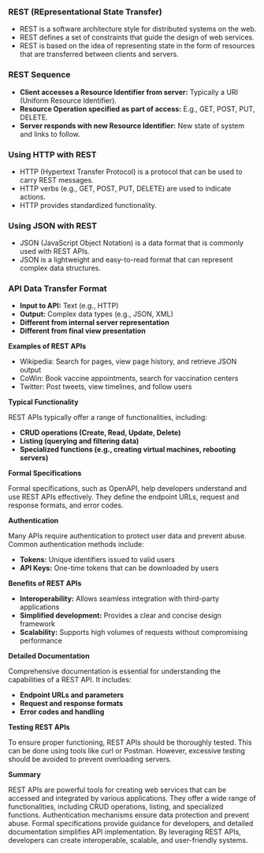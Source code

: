 ### REST (REpresentational State Transfer)

- REST is a software architecture style for distributed systems on the web.
- REST defines a set of constraints that guide the design of web services.
- REST is based on the idea of representing state in the form of resources that are transferred between clients and servers.

### REST Sequence

- **Client accesses a Resource Identifier from server:** Typically a URI (Uniform Resource Identifier).
- **Resource Operation specified as part of access:** E.g., GET, POST, PUT, DELETE.
- **Server responds with new Resource Identifier:** New state of system and links to follow.

### Using HTTP with REST

- HTTP (Hypertext Transfer Protocol) is a protocol that can be used to carry REST messages.
- HTTP verbs (e.g., GET, POST, PUT, DELETE) are used to indicate actions.
- HTTP provides standardized functionality.

### Using JSON with REST

- JSON (JavaScript Object Notation) is a data format that is commonly used with REST APIs.
- JSON is a lightweight and easy-to-read format that can represent complex data structures.

### API Data Transfer Format

- **Input to API:** Text (e.g., HTTP)
- **Output:** Complex data types (e.g., JSON, XML)
- **Different from internal server representation**
- **Different from final view presentation**


**Examples of REST APIs**

* Wikipedia: Search for pages, view page history, and retrieve JSON output
* CoWin: Book vaccine appointments, search for vaccination centers
* Twitter: Post tweets, view timelines, and follow users

**Typical Functionality**

REST APIs typically offer a range of functionalities, including:

* **CRUD operations (Create, Read, Update, Delete)**
* **Listing (querying and filtering data)**
* **Specialized functions (e.g., creating virtual machines, rebooting servers)**

**Formal Specifications**

Formal specifications, such as OpenAPI, help developers understand and use REST APIs effectively. They define the endpoint URLs, request and response formats, and error codes.

**Authentication**

Many APIs require authentication to protect user data and prevent abuse. Common authentication methods include:

* **Tokens:** Unique identifiers issued to valid users
* **API Keys:** One-time tokens that can be downloaded by users

**Benefits of REST APIs**

* **Interoperability:** Allows seamless integration with third-party applications
* **Simplified development:** Provides a clear and concise design framework
* **Scalability:** Supports high volumes of requests without compromising performance

**Detailed Documentation**

Comprehensive documentation is essential for understanding the capabilities of a REST API. It includes:

* **Endpoint URLs and parameters**
* **Request and response formats**
* **Error codes and handling**

**Testing REST APIs**

To ensure proper functioning, REST APIs should be thoroughly tested. This can be done using tools like curl or Postman. However, excessive testing should be avoided to prevent overloading servers.

**Summary**

REST APIs are powerful tools for creating web services that can be accessed and integrated by various applications. They offer a wide range of functionalities, including CRUD operations, listing, and specialized functions. Authentication mechanisms ensure data protection and prevent abuse. Formal specifications provide guidance for developers, and detailed documentation simplifies API implementation. By leveraging REST APIs, developers can create interoperable, scalable, and user-friendly systems.
